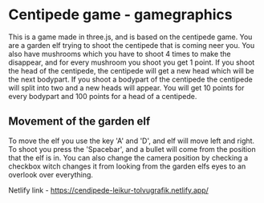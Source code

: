 # Centipede game - gamegraphics

This is a game made in three.js, and is based on the centipede game. 
You are a garden elf trying to shoot the centipede that is coming neer you. You also have mushrooms which you have to shoot 4 times to make the disappear, and for every mushroom you shoot you get 1 point. 
If you shoot the head of the centipede, the centipede will get a new head which will be the next bodypart. If you shoot a bodypart of the centipede the centipede will split into two and a new heads will appear.
You will get 10 points for every bodypart and 100 points for a head of a centipede.

## Movement of the garden elf
To move the elf you use the key 'A' and 'D', and elf will move left and right. To shoot you press the 'Spacebar', and a bullet will come from the position that the elf is in.
You can also change the camera position by checking a checkbox witch changes it from looking from the garden elfs eyes to an overlook over everything.

Netlify link - https://cendipede-leikur-tolvugrafik.netlify.app/
